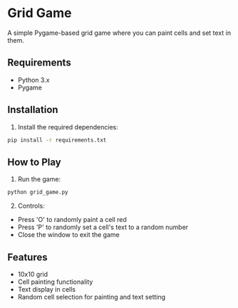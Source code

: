 # Grid Game

A simple Pygame-based grid game where you can paint cells and set text in them.

## Requirements

- Python 3.x
- Pygame

## Installation

1. Install the required dependencies:
```bash
pip install -r requirements.txt
```

## How to Play

1. Run the game:
```bash
python grid_game.py
```

2. Controls:
- Press 'O' to randomly paint a cell red
- Press 'P' to randomly set a cell's text to a random number
- Close the window to exit the game

## Features

- 10x10 grid
- Cell painting functionality
- Text display in cells
- Random cell selection for painting and text setting 